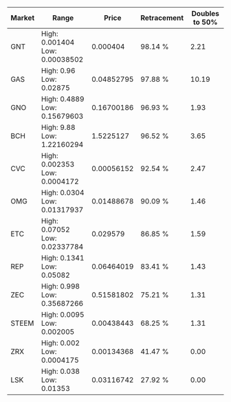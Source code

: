 | Market | Range | Price| Retracement | Doubles to 50% |
| --- | --- | --- | --- | --- |
| GNT | High: 0.001404<br />Low: 0.00038502 | 0.000404 | 98.14 % | 2.21 |
| GAS | High: 0.96<br />Low: 0.02875 | 0.04852795 | 97.88 % | 10.19 |
| GNO | High: 0.4889<br />Low: 0.15679603 | 0.16700186 | 96.93 % | 1.93 |
| BCH | High: 9.88<br />Low: 1.22160294 | 1.5225127 | 96.52 % | 3.65 |
| CVC | High: 0.002353<br />Low: 0.0004172 | 0.00056152 | 92.54 % | 2.47 |
| OMG | High: 0.0304<br />Low: 0.01317937 | 0.01488678 | 90.09 % | 1.46 |
| ETC | High: 0.07052<br />Low: 0.02337784 | 0.029579 | 86.85 % | 1.59 |
| REP | High: 0.1341<br />Low: 0.05082 | 0.06464019 | 83.41 % | 1.43 |
| ZEC | High: 0.998<br />Low: 0.35687266 | 0.51581802 | 75.21 % | 1.31 |
| STEEM | High: 0.0095<br />Low: 0.002005 | 0.00438443 | 68.25 % | 1.31 |
| ZRX | High: 0.002<br />Low: 0.0004175 | 0.00134368 | 41.47 % | 0.00 |
| LSK | High: 0.038<br />Low: 0.01353 | 0.03116742 | 27.92 % | 0.00 |
